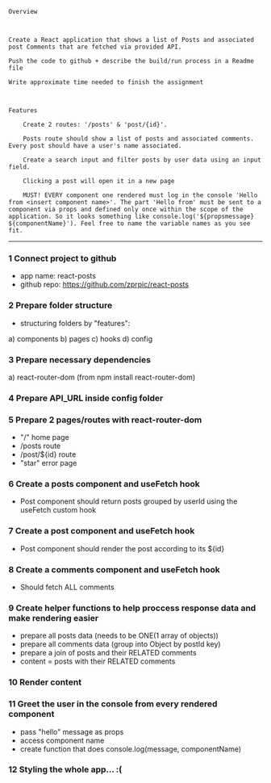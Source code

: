     Overview



    Create a React application that shows a list of Posts and associated post Comments that are fetched via provided API.

    Push the code to github + describe the build/run process in a Readme file

    Write approximate time needed to finish the assignment



    Features

        Create 2 routes: '/posts' & 'post/{id}'.

        Posts route should show a list of posts and associated comments. Every post should have a user's name associated.

        Create a search input and filter posts by user data using an input field.

        Clicking a post will open it in a new page

        MUST! EVERY component one rendered must log in the console 'Hello from <insert component name>'. The part 'Hello from' must be sent to a component via props and defined only once within the scope of the application. So it looks something like console.log('${propsmessage} ${componentName}'). Feel free to name the variable names as you see fit.

---

### 1 Connect project to github

- app name: react-posts
- github repo: https://github.com/zprpic/react-posts

### 2 Prepare folder structure

- structuring folders by "features":

a) components
b) pages
c) hooks
d) config

### 3 Prepare necessary dependencies

a) react-router-dom (from npm install react-router-dom)

### 4 Prepare API_URL inside config folder

### 5 Prepare 2 pages/routes with react-router-dom

- "/" home page
- /posts route
- /post/${id} route
- "star" error page

### 6 Create a posts component and useFetch hook

- Post component should return posts grouped by userId using the useFetch custom hook

### 7 Create a post component and useFetch hook

- Post component should render the post according to its ${id}

### 8 Create a comments component and useFetch hook

- Should fetch ALL comments

### 9 Create helper functions to help proccess response data and make rendering easier

- prepare all posts data (needs to be ONE(1 array of objects))
- prepare all comments data (group into Object by postId key)
- prepare a join of posts and their RELATED comments
- content = posts with their RELATED comments

### 10 Render content

### 11 Greet the user in the console from every rendered component

- pass "hello" message as props
- access component name
- create function that does console.log(message, componentName)

### 12 Styling the whole app... :(
